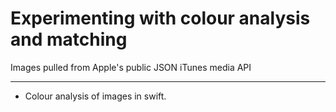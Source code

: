 Experimenting with colour analysis and matching
=============================================================

Images pulled from Apple's public JSON iTunes media API
______________________

- Colour analysis of images in swift.